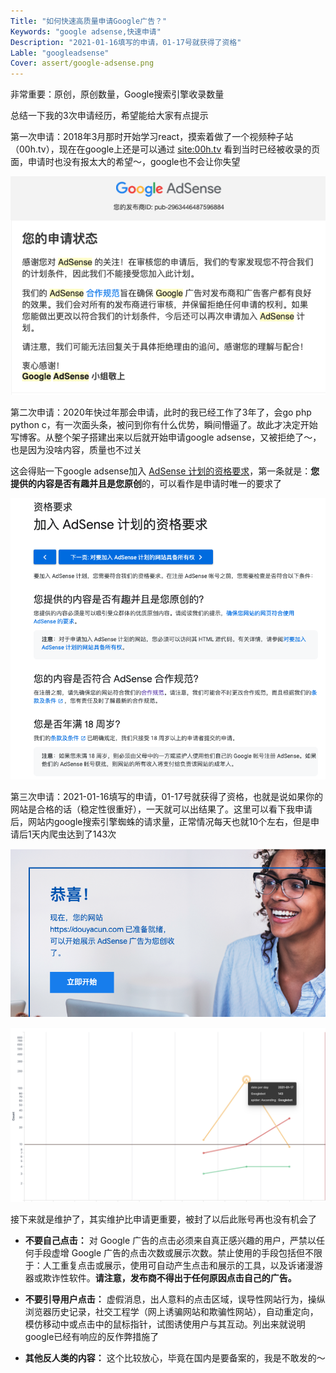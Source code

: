 ```yaml
---
Title: "如何快速高质量申请Google广告？"
Keywords: "google adsense,快速申请"
Description: "2021-01-16填写的申请，01-17号就获得了资格"
Lable: "googleadsense"
Cover: assert/google-adsense.png
---
```


非常重要：原创，原创数量，Google搜索引擎收录数量

总结一下我的3次申请经历，希望能给大家有点提示

第一次申请：2018年3月那时开始学习react，摸索着做了一个视频种子站（00h.tv），现在在google上还是可以通过  [site:00h.tv](https://www.google.com/search?q=site%3A00h.tv) 看到当时已经被收录的页面，申请时也没有报太大的希望～，google也不会让你失望

![image-20210118175835140](assert/image-20210118175835140.png)

第二次申请：2020年快过年那会申请，此时的我已经工作了3年了，会go php python c，有一次面头条，被问到你有什么优势，瞬间懵逼了。故此才决定开始写博客。从整个架子搭建出来以后就开始申请google adsense，又被拒绝了～，也是因为没啥内容，质量也不过关

这会得贴一下google adsense加入 [AdSense 计划的资格要求](https://support.google.com/adsense/answer/9724?hl=zh-Hans)，第一条就是：**您提供的内容是否有趣并且是您原创**的，可以看作是申请时唯一的要求了

![加入google-adsense资格要求](assert/加入google-adsense资格要求.png)

第三次申请：2021-01-16填写的申请，01-17号就获得了资格，也就是说如果你的网站是合格的话（稳定性很重好），一天就可以出结果了。这里可以看下我申请后，网站内google搜索引擎蜘蛛的请求量，正常情况每天也就10个左右，但是申请后1天内爬虫达到了143次

![google-adsense-douyacun](assert/google-adsense-1022749.png)

![google-adsense爬虫日志.png](assert/google-adsense爬虫日志.png)



接下来就是维护了，其实维护比申请更重要，被封了以后此账号再也没有机会了

- **不要自己点击：** 对 Google 广告的点击必须来自真正感兴趣的用户，严禁以任何手段虚增 Google 广告的点击次数或展示次数。禁止使用的手段包括但不限于：人工重复点击或展示，使用可自动产生点击和展示的工具，以及诉诸漫游器或欺诈性软件。**请注意，发布商不得出于任何原因点击自己的广告。**

- **不要引导用户点击：** 虚假消息，出人意料的点击区域，误导性网站行为，操纵浏览器历史记录，社交工程学（网上诱骗网站和欺骗性网站），自动重定向，模仿移动中或点击中的鼠标指针，试图诱使用户与其互动。列出来就说明google已经有响应的反作弊措施了
- **其他反人类的内容：** 这个比较放心，毕竟在国内是要备案的，我是不敢发的～